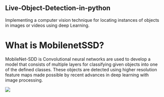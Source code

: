 ## Live-Object-Detection-in-python

Implementing a computer vision technique for locating instances of objects in images or videos using deep Learning.

# What is MobilenetSSD?

<p><bold>MobileNet-SDD is </bold> Convolutional neural networks are used to develop a model that consists of multiple layers for classifying given objects into one of the defined classes. These objects are detected using higher resolution feature maps made possible by recent advances in deep learning with image processing.</p>
<img src="https://editor.analyticsvidhya.com/uploads/77076MobileNet-SSD-AF-architecture-we-use-MobileNet-as-the-feature-extractor-network-and-SSD.png">

